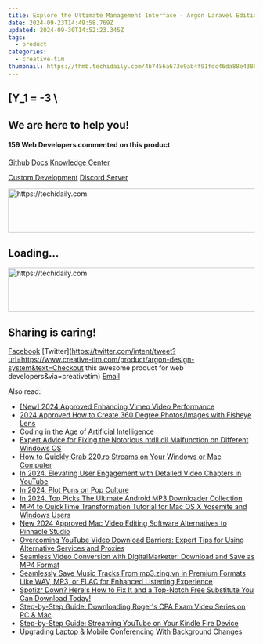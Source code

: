 ```yaml
---
title: Explore the Ultimate Management Interface - Argon Laravel Edition by Creative Tim and Updivision
date: 2024-09-23T14:49:58.769Z
updated: 2024-09-30T14:52:23.345Z
tags:
  - product
categories:
  - creative-tim
thumbnail: https://thmb.techidaily.com/4b7456a673e9ab4f91fdc46da88e43866c4c8770eedd8f47934e66ca60e0a400.jpg
---
```


## \[Y_1 = -3 \

## We are here to help you!

#### 159 Web Developers commented on this product

[Github](https://github.com/creativetimofficial/argon-design-system) [Docs](https://tools.techidaily.com/creative-tim/products/) [Knowledge Center](https://tools.techidaily.com/creative-tim/products/) 

[Custom Development](https://tools.techidaily.com/creative-tim/products/) [Discord Server](https://discord.com/invite/FhCJCaHdQa) 

<!-- affiliate ads begin -->
<a href="https://appsumo.8odi.net/c/5597632/2094419/7443" target="_top" id="2094419">
  <img src="//a.impactradius-go.com/display-ad/7443-2094419" border="0" alt="https://techidaily.com" width="728" height="90"/>
</a>
<img height="0" width="0" src="https://appsumo.8odi.net/i/5597632/2094419/7443" style="position:absolute;visibility:hidden;" border="0" />
<!-- affiliate ads end -->

## Loading...

<!-- affiliate ads begin -->
<a href="https://ephamedtechinc.pxf.io/c/5597632/2137228/26400" target="_top" id="2137228">
  <img src="//a.impactradius-go.com/display-ad/26400-2137228" border="0" alt="https://techidaily.com" width="728" height="90"/>
</a>
<img height="0" width="0" src="https://ephamedtechinc.pxf.io/i/5597632/2137228/26400" style="position:absolute;visibility:hidden;" border="0" />
<!-- affiliate ads end -->

## Sharing is caring!

[Facebook](https://www.facebook.com/sharer/sharer.php?u=https://www.creative-tim.com/product/argon-design-system?src=sdkpreparse) [Twitter](https://twitter.com/intent/tweet?url=https://www.creative-tim.com/product/argon-design-system&text=Checkout this awesome product for web developers&via=creativetim) [Email](https://tools.techidaily.com/creative-tim/products/)

<ins class="adsbygoogle"
     style="display:block"
     data-ad-format="autorelaxed"
     data-ad-client="ca-pub-7571918770474297"
     data-ad-slot="1223367746"></ins>

<ins class="adsbygoogle"
     style="display:block"
     data-ad-client="ca-pub-7571918770474297"
     data-ad-slot="8358498916"
     data-ad-format="auto"
     data-full-width-responsive="true"></ins>

<span class="atpl-alsoreadstyle">Also read:</span>
<div><ul>
<li><a href="https://vimeo-videos.techidaily.com/new-2024-approved-enhancing-vimeo-video-performance/"><u>[New] 2024 Approved Enhancing Vimeo Video Performance</u></a></li>
<li><a href="https://extra-resources.techidaily.com/2024-approved-how-to-create-360-degree-photosimages-with-fisheye-lens/"><u>2024 Approved How to Create 360 Degree Photos/Images with Fisheye Lens</u></a></li>
<li><a href="https://tech-haven.techidaily.com/coding-in-the-age-of-artificial-intelligence/"><u>Coding in the Age of Artificial Intelligence</u></a></li>
<li><a href="https://tech-renaissance.techidaily.com/expert-advice-for-fixing-the-notorious-ntdlldll-malfunction-on-different-windows-os/"><u>Expert Advice for Fixing the Notorious ntdll.dll Malfunction on Different Windows OS</u></a></li>
<li><a href="https://win-net.techidaily.com/how-to-quickly-grab-220ro-streams-on-your-windows-or-mac-computer/"><u>How to Quickly Grab 220.ro Streams on Your Windows or Mac Computer</u></a></li>
<li><a href="https://youtube-tips.techidaily.com/24-elevating-user-engagement-with-detailed-video-chapters-in-youtube/"><u>In 2024, Elevating User Engagement with Detailed Video Chapters in YouTube</u></a></li>
<li><a href="https://fox-info.techidaily.com/in-2024-plot-puns-on-pop-culture/"><u>In 2024, Plot Puns on Pop Culture</u></a></li>
<li><a href="https://some-approaches.techidaily.com/in-2024-top-picks-the-ultimate-android-mp3-downloader-collection/"><u>In 2024, Top Picks The Ultimate Android MP3 Downloader Collection</u></a></li>
<li><a href="https://win-net.techidaily.com/mp4-to-quicktime-transformation-tutorial-for-mac-os-x-yosemite-and-windows-users/"><u>MP4 to QuickTime Transformation Tutorial for Mac OS X Yosemite and Windows Users</u></a></li>
<li><a href="https://video-creation-software.techidaily.com/new-2024-approved-mac-video-editing-software-alternatives-to-pinnacle-studio/"><u>New 2024 Approved Mac Video Editing Software Alternatives to Pinnacle Studio</u></a></li>
<li><a href="https://win-net.techidaily.com/overcoming-youtube-video-download-barriers-expert-tips-for-using-alternative-services-and-proxies/"><u>Overcoming YouTube Video Download Barriers: Expert Tips for Using Alternative Services and Proxies</u></a></li>
<li><a href="https://win-net.techidaily.com/seamless-video-conversion-with-digitalmarketer-download-and-save-as-mp4-format/"><u>Seamless Video Conversion with DigitalMarketer: Download and Save as MP4 Format</u></a></li>
<li><a href="https://win-net.techidaily.com/seamlessly-save-music-tracks-from-mp3zingvn-in-premium-formats-like-wav-mp3-or-flac-for-enhanced-listening-experience/"><u>Seamlessly Save Music Tracks From mp3.zing.vn in Premium Formats Like WAV, MP3, or FLAC for Enhanced Listening Experience</u></a></li>
<li><a href="https://win-net.techidaily.com/spotizr-down-heres-how-to-fix-it-and-a-top-notch-free-substitute-you-can-download-today/"><u>Spotizr Down? Here's How to Fix It and a Top-Notch Free Substitute You Can Download Today!</u></a></li>
<li><a href="https://win-net.techidaily.com/step-by-step-guide-downloading-rogers-cpa-exam-video-series-on-pc-and-mac/"><u>Step-by-Step Guide: Downloading Roger's CPA Exam Video Series on PC & Mac</u></a></li>
<li><a href="https://win-net.techidaily.com/step-by-step-guide-streaming-youtube-on-your-kindle-fire-device/"><u>Step-by-Step Guide: Streaming YouTube on Your Kindle Fire Device</u></a></li>
<li><a href="https://screen-video-capture.techidaily.com/upgrading-laptop-and-mobile-conferencing-with-background-changes/"><u>Upgrading Laptop & Mobile Conferencing With Background Changes</u></a></li>
</ul></div>

